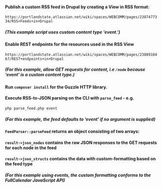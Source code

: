 #### Publish a custom RSS feed in Drupal by creating a View in RSS format:
`https://portlandstate.atlassian.net/wiki/spaces/WEBCOMM/pages/2387477334/RSS+Feeds+in+Drupal`
##### (This example script uses custom content type 'event.')
#### Enable REST endpoints for the resources used in the RSS View
`https://portlandstate.atlassian.net/wiki/spaces/WEBCOMM/pages/2388918467/REST+endpoints+in+Drupal`
##### (For this example, allow GET requests for content, i.e `/node` because 'event' is a custom content type.)
#### Run `composer install` for the Guzzle HTTP library.
#### Execute RSS-to-JSON parsing on the CLI with `parse_feed` - e.g.
`php parse_feed.php event`
##### (For this example, the feed defaults to 'event' if no argument is supplied)
#### `FeedParser::parseFeed` returns an object consisting of two arrays:
#### `result->json_nodes` contains the raw JSON responses to the GET requests for each node in the feed
#### `result->json_structs` contains the data with custom-formatting based on the feed type
##### (For this example using events, the custom formatting conforms to the FullCalendar JavaScript API)
